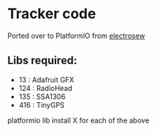 # Tracker code

Ported over to PlatformIO from [electrosew](https://github.com/mloudon/electrosew/tree/master/feather_send)

## Libs required:

- 13 : Adafruit GFX
- 124 : RadioHead
- 135 : SSA1306
- 416 : TinyGPS

platformio lib install X for each of the above
